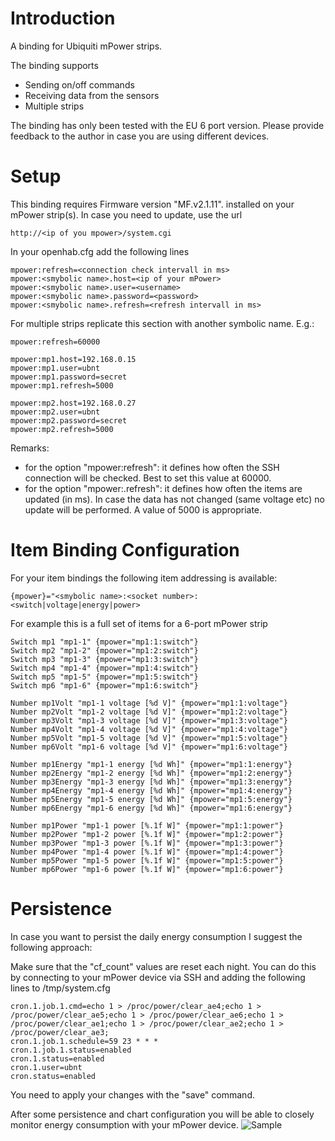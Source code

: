 # Introduction

A binding for Ubiquiti mPower strips.

The binding supports
- Sending on/off commands
- Receiving data from the sensors
- Multiple strips

The binding has only been tested with the EU 6 port version. Please provide feedback to the author in case you are using different devices.

# Setup

This binding requires Firmware version "MF.v2.1.11". installed on your mPower strip(s). In case you need to update, use the url 

```
http://<ip of you mpower>/system.cgi
```


In your openhab.cfg add the following lines

```
mpower:refresh=<connection check intervall in ms>
mpower:<smybolic name>.host=<ip of your mPower>
mpower:<smybolic name>.user=<username>
mpower:<smybolic name>.password=<password>
mpower:<smybolic name>.refresh=<refresh intervall in ms>
```

For multiple strips replicate this section with another symbolic name. E.g.:

```
mpower:refresh=60000

mpower:mp1.host=192.168.0.15
mpower:mp1.user=ubnt
mpower:mp1.password=secret
mpower:mp1.refresh=5000

mpower:mp2.host=192.168.0.27
mpower:mp2.user=ubnt
mpower:mp2.password=secret
mpower:mp2.refresh=5000
```

Remarks:
- for the option "mpower:refresh": it defines how often the SSH connection will be checked. Best to set this value at 60000.
- for the option "mpower:<smybolic name>.refresh": it defines how often the items are updated (in ms). In case the data has not changed (same voltage etc) no update will be performed. A value of 5000 is appropriate.


# Item Binding Configuration

For your item bindings the following item addressing is available:
```
{mpower}="<smybolic name>:<socket number>:<switch|voltage|energy|power>
```
For example this is a full set of items for a 6-port mPower strip

```
Switch mp1 "mp1-1" {mpower="mp1:1:switch"}
Switch mp2 "mp1-2" {mpower="mp1:2:switch"}
Switch mp3 "mp1-3" {mpower="mp1:3:switch"}
Switch mp4 "mp1-4" {mpower="mp1:4:switch"}
Switch mp5 "mp1-5" {mpower="mp1:5:switch"}
Switch mp6 "mp1-6" {mpower="mp1:6:switch"}

Number mp1Volt "mp1-1 voltage [%d V]" {mpower="mp1:1:voltage"}
Number mp2Volt "mp1-2 voltage [%d V]" {mpower="mp1:2:voltage"}
Number mp3Volt "mp1-3 voltage [%d V]" {mpower="mp1:3:voltage"}
Number mp4Volt "mp1-4 voltage [%d V]" {mpower="mp1:4:voltage"}
Number mp5Volt "mp1-5 voltage [%d V]" {mpower="mp1:5:voltage"}
Number mp6Volt "mp1-6 voltage [%d V]" {mpower="mp1:6:voltage"}

Number mp1Energy "mp1-1 energy [%d Wh]" {mpower="mp1:1:energy"}
Number mp2Energy "mp1-2 energy [%d Wh]" {mpower="mp1:2:energy"}
Number mp3Energy "mp1-3 energy [%d Wh]" {mpower="mp1:3:energy"}
Number mp4Energy "mp1-4 energy [%d Wh]" {mpower="mp1:4:energy"}
Number mp5Energy "mp1-5 energy [%d Wh]" {mpower="mp1:5:energy"}
Number mp6Energy "mp1-6 energy [%d Wh]" {mpower="mp1:6:energy"}

Number mp1Power "mp1-1 power [%.1f W]" {mpower="mp1:1:power"}
Number mp2Power "mp1-2 power [%.1f W]" {mpower="mp1:2:power"}
Number mp3Power "mp1-3 power [%.1f W]" {mpower="mp1:3:power"}
Number mp4Power "mp1-4 power [%.1f W]" {mpower="mp1:4:power"}
Number mp5Power "mp1-5 power [%.1f W]" {mpower="mp1:5:power"}
Number mp6Power "mp1-6 power [%.1f W]" {mpower="mp1:6:power"}
```

# Persistence

In case you want to persist the daily energy consumption I suggest the following approach:

Make sure that the "cf_count" values are reset each night. You can do this by connecting to your mPower device via SSH and adding the following lines to /tmp/system.cfg 

```
cron.1.job.1.cmd=echo 1 > /proc/power/clear_ae4;echo 1 > /proc/power/clear_ae5;echo 1 > /proc/power/clear_ae6;echo 1 > /proc/power/clear_ae1;echo 1 > /proc/power/clear_ae2;echo 1 > /proc/power/clear_ae3;
cron.1.job.1.schedule=59 23 * * *
cron.1.job.1.status=enabled
cron.1.status=enabled
cron.1.user=ubnt
cron.status=enabled
```

You need to apply your changes with the "save" command.

After some persistence and chart configuration you will be able to closely monitor energy consumption with your mPower device.
![Sample](https://raw.githubusercontent.com/magcode/openhab/master/bundles/binding/org.openhab.binding.mpower/doc/consumption.png)
